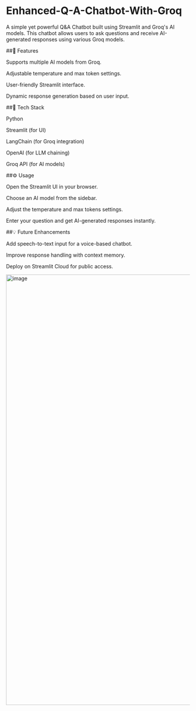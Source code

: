 # Enhanced-Q-A-Chatbot-With-Groq

A simple yet powerful Q&A Chatbot built using Streamlit and Groq's AI models. This chatbot allows users to ask questions and receive AI-generated responses using various Groq models.

##🚀 Features

Supports multiple AI models from Groq.

Adjustable temperature and max token settings.

User-friendly Streamlit interface.

Dynamic response generation based on user input.

##📌 Tech Stack

Python

Streamlit (for UI)

LangChain (for Groq integration)

OpenAI (for LLM chaining)

Groq API (for AI models)

##⚙️ Usage

Open the Streamlit UI in your browser.

Choose an AI model from the sidebar.

Adjust the temperature and max tokens settings.

Enter your question and get AI-generated responses instantly.

##💡 Future Enhancements

Add speech-to-text input for a voice-based chatbot.

Improve response handling with context memory.

Deploy on Streamlit Cloud for public access.

<img width="1178" alt="image" src="https://github.com/user-attachments/assets/fb8e44ae-d008-476b-98a6-ce97a4e81471" />
